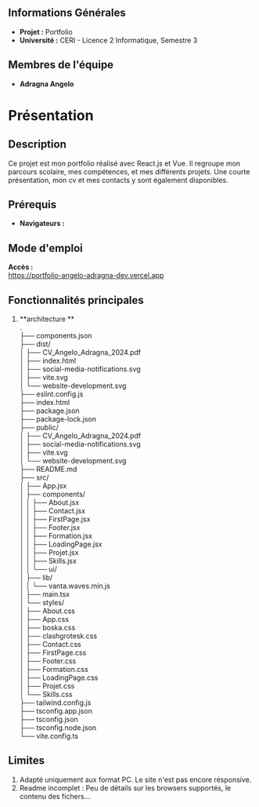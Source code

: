 ## Informations Générales
- **Projet :** Portfolio
- **Université :** CERI - Licence 2 Informatique, Semestre 3

## Membres de l'équipe
- **Adragna Angelo**

# Présentation

## Description
Ce projet est mon portfolio réalisé avec React.js et Vue. Il regroupe mon parcours scolaire, mes compétences, et mes différents projets. Une courte présentation, mon cv et mes contacts y sont également disponibles.  

## Prérequis
- **Navigateurs :**

## Mode d'emploi
**Accès :**  
https://portfolio-angelo-adragna-dev.vercel.app



## Fonctionnalités principales
1. **architecture **  
.    
├── components.json  
├── dist/  
│   ├── CV_Angelo_Adragna_2024.pdf  
│   ├── index.html  
│   ├── social-media-notifications.svg  
│   ├── vite.svg  
│   └── website-development.svg  
├── eslint.config.js  
├── index.html  
├── package.json  
├── package-lock.json  
├── public/  
│   ├── CV_Angelo_Adragna_2024.pdf  
│   ├── social-media-notifications.svg  
│   ├── vite.svg  
│   └── website-development.svg  
├── README.md  
├── src/  
│   ├── App.jsx  
│   ├── components/  
│   │   ├── About.jsx  
│   │   ├── Contact.jsx  
│   │   ├── FirstPage.jsx  
│   │   ├── Footer.jsx  
│   │   ├── Formation.jsx  
│   │   ├── LoadingPage.jsx  
│   │   ├── Projet.jsx  
│   │   ├── Skills.jsx  
│   │   └── ui/  
│   ├── lib/  
│   │   └── vanta.waves.min.js  
│   ├── main.tsx  
│   └── styles/  
│       ├── About.css  
│       ├── App.css  
│       ├── boska.css  
│       ├── clashgrotesk.css  
│       ├── Contact.css  
│       ├── FirstPage.css  
│       ├── Footer.css  
│       ├── Formation.css  
│       ├── LoadingPage.css  
│       ├── Projet.css  
│       └── Skills.css  
├── tailwind.config.js  
├── tsconfig.app.json  
├── tsconfig.json  
├── tsconfig.node.json  
└── vite.config.ts  




## Limites
1. Adapté uniquement aux format PC. Le site n'est pas encore résponsive.
2. Readme incomplet : Peu de détails sur les browsers supportés, le contenu des fichers...
